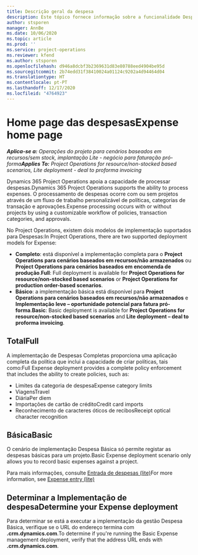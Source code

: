 ```yaml
---
title: Descrição geral da despesa
description: Este tópico fornece informação sobre a funcionalidade Despesa no Project Operations.
author: stsporen
manager: AnnBe
ms.date: 10/06/2020
ms.topic: article
ms.prod: ''
ms.service: project-operations
ms.reviewer: kfend
ms.author: stsporen
ms.openlocfilehash: d946a8dcbf3b2369631d83e80788eed4904be95d
ms.sourcegitcommit: 2b74edd31f38410024a01124c9202a4d94464d04
ms.translationtype: HT
ms.contentlocale: pt-PT
ms.lasthandoff: 12/17/2020
ms.locfileid: "4764923"
---
```

# <a name="expense-home-page"></a><span data-ttu-id="4949f-103">Home page das despesas</span><span class="sxs-lookup"><span data-stu-id="4949f-103">Expense home page</span></span>

<span data-ttu-id="4949f-104">_**Aplica-se a:** Operações do projeto para cenários baseados em recursos/sem stock, implantação Lite - negócio para faturação pró-forma_</span><span class="sxs-lookup"><span data-stu-id="4949f-104">_**Applies To:** Project Operations for resource/non-stocked based scenarios, Lite deployment - deal to proforma invoicing_</span></span>


<span data-ttu-id="4949f-105">Dynamics 365 Project Operations apoia a capacidade de processar despesas.</span><span class="sxs-lookup"><span data-stu-id="4949f-105">Dynamics 365 Project Operations supports the ability to process expenses.</span></span> <span data-ttu-id="4949f-106">O processamento de despesas ocorre com ou sem projetos através de um fluxo de trabalho personalizável de políticas, categorias de transação e aprovações.</span><span class="sxs-lookup"><span data-stu-id="4949f-106">Expense processing occurs with or without projects by using a customizable workflow of policies, transaction categories, and approvals.</span></span>

<span data-ttu-id="4949f-107">No Project Operations, existem dois modelos de implementação suportados para Despesas:</span><span class="sxs-lookup"><span data-stu-id="4949f-107">In Project Operations, there are two supported deployment models for Expense:</span></span> 

- <span data-ttu-id="4949f-108">**Completo**: está disponível a implementação completa para o **Project Operations para cenários baseados em recursos/não armazenados** ou **Project Operations para cenários baseados em encomenda de produção**.</span><span class="sxs-lookup"><span data-stu-id="4949f-108">**Full**: Full deployment is available for **Project Operations for resource/non-stocked based scenarios** or **Project Operations for production order-based scenarios**.</span></span>
- <span data-ttu-id="4949f-109">**Básico**: a implementação básica está disponível para **Project Operations para cenários baseados em recursos/não armazenados** e **Implementação leve – oportunidade potencial para fatura pró-forma**.</span><span class="sxs-lookup"><span data-stu-id="4949f-109">**Basic**: Basic deployment is available for **Project Operations for resource/non-stocked based scenarios** and **Lite deployment – deal to proforma invoicing**.</span></span>

## <a name="full"></a><span data-ttu-id="4949f-110">Total</span><span class="sxs-lookup"><span data-stu-id="4949f-110">Full</span></span> 
<span data-ttu-id="4949f-111">A implementação de Despesas Completas proporciona uma aplicação completa da política que inclui a capacidade de criar políticas, tais como:</span><span class="sxs-lookup"><span data-stu-id="4949f-111">Full Expense deployment provides a complete policy enforcement that includes the ability to create policies, such as:</span></span>

  - <span data-ttu-id="4949f-112">Limites da categoria de despesa</span><span class="sxs-lookup"><span data-stu-id="4949f-112">Expense category limits</span></span>
  - <span data-ttu-id="4949f-113">Viagens</span><span class="sxs-lookup"><span data-stu-id="4949f-113">Travel</span></span>
  - <span data-ttu-id="4949f-114">Diária</span><span class="sxs-lookup"><span data-stu-id="4949f-114">Per diem</span></span>
  - <span data-ttu-id="4949f-115">Importações de cartão de crédito</span><span class="sxs-lookup"><span data-stu-id="4949f-115">Credit card imports</span></span>
  - <span data-ttu-id="4949f-116">Reconhecimento de caracteres óticos de recibos</span><span class="sxs-lookup"><span data-stu-id="4949f-116">Receipt optical character recognition</span></span>

## <a name="basic"></a><span data-ttu-id="4949f-117">Básica</span><span class="sxs-lookup"><span data-stu-id="4949f-117">Basic</span></span> 
<span data-ttu-id="4949f-118">O cenário de implementação Despesa Básica só permite registar as despesas básicas para um projeto.</span><span class="sxs-lookup"><span data-stu-id="4949f-118">Basic Expense deployment scenario only allows you to record basic expenses against a project.</span></span> 

<span data-ttu-id="4949f-119">Para mais informações, consulte [Entrada de despesas (lite)](basic-expense.md)</span><span class="sxs-lookup"><span data-stu-id="4949f-119">For more information, see [Expense entry (lite)](basic-expense.md)</span></span>

## <a name="determine-your-expense-deployment"></a><span data-ttu-id="4949f-120">Determinar a Implementação de despesa</span><span class="sxs-lookup"><span data-stu-id="4949f-120">Determine your Expense deployment</span></span>
<span data-ttu-id="4949f-121">Para determinar se está a executar a implementação da gestão Despesa Básica, verifique se o URL do endereço termina com **.crm.dynamics.com**.</span><span class="sxs-lookup"><span data-stu-id="4949f-121">To determine if you're running the Basic Expense management deployment, verify that the address URL ends with **.crm.dynamics.com**.</span></span> 
